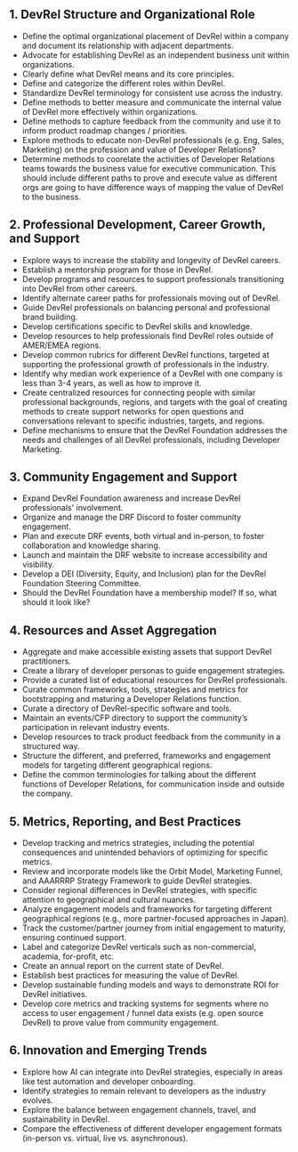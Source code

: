 ## 1. DevRel Structure and Organizational Role
   - Define the optimal organizational placement of DevRel within a company and document its relationship with adjacent departments.
   - Advocate for establishing DevRel as an independent business unit within organizations.
   - Clearly define what DevRel means and its core principles.
   - Define and categorize the different roles within DevRel.
   - Standardize DevRel terminology for consistent use across the industry.
   - Define methods to better measure and communicate the internal value of DevRel more effectively within organizations.
   - Define methods to capture feedback from the community and use it to inform product roadmap changes / priorities.
   - Explore methods to educate non-DevRel professionals (e.g. Eng, Sales, Marketing) on the profession and value of Developer Relations?
   - Determine methods to coorelate the activities of Developer Relations teams towards the business value for executive communication. This should include different paths to prove and execute value as different orgs are going to have difference ways of mapping the value of DevRel to the business.

## 2. Professional Development, Career Growth, and Support
   - Explore ways to increase the stability and longevity of DevRel careers.
   - Establish a mentorship program for those in DevRel.
   - Develop programs and resources to support professionals transitioning into DevRel from other careers.
   - Identify alternate career paths for professionals moving out of DevRel.
   - Guide DevRel professionals on balancing personal and professional brand building.
   - Develop certifications specific to DevRel skills and knowledge.
   - Develop resources to help professionals find DevRel roles outside of AMER/EMEA regions.
   - Develop common rubrics for different DevRel functions, targeted at supporting the professional growth of professionals in the industry.
   - Identify why median work experience of a DevRel with one company is less than 3-4 years, as well as how to improve it.
   - Create centralized resources for connecting people with similar professional backgrounds, regions, and targets with the goal of creating methods to create support networks for open questions and conversations relevant to specific industries, targets, and regions.
   - Define mechanisms to ensure that the DevRel Foundation addresses the needs and challenges of all DevRel professionals, including Developer Marketing.

## 3. Community Engagement and Support
   - Expand DevRel Foundation awareness and increase DevRel professionals' involvement.
   - Organize and manage the DRF Discord to foster community engagement.
   - Plan and execute DRF events, both virtual and in-person, to foster collaboration and knowledge sharing.
   - Launch and maintain the DRF website to increase accessibility and visibility.
   - Develop a DEI (Diversity, Equity, and Inclusion) plan for the DevRel Foundation Steering Committee.
   - Should the DevRel Foundation have a membership model? If so, what should it look like?

## 4. Resources and Asset Aggregation
   - Aggregate and make accessible existing assets that support DevRel practitioners.
   - Create a library of developer personas to guide engagement strategies.
   - Provide a curated list of educational resources for DevRel professionals.
   - Curate common frameworks, tools, strategies and metrics for bootstrapping and maturing a Developer Relations function.
   - Curate a directory of DevRel-specific software and tools.
   - Maintain an events/CFP directory to support the community’s participation in relevant industry events.
   - Develop resources to track product feedback from the community in a structured way.
   - Structure the different, and preferred, frameworks and engagement models for targeting different geographical regions.
   - Define the common terminologies for talking about the different functions of Developer Relations, for communication inside and outside the company.

## 5. Metrics, Reporting, and Best Practices
   - Develop tracking and metrics strategies, including the potential consequences and unintended behaviors of optimizing for specific metrics.
   - Review and incorporate models like the Orbit Model, Marketing Funnel, and AAARRRP Strategy Framework to guide DevRel strategies.
   - Consider regional differences in DevRel strategies, with specific attention to geographical and cultural nuances.
   - Analyze engagement models and frameworks for targeting different geographical regions (e.g., more partner-focused approaches in Japan).
   - Track the customer/partner journey from initial engagement to maturity, ensuring continued support.
   - Label and categorize DevRel verticals such as non-commercial, academia, for-profit, etc.
   - Create an annual report on the current state of DevRel.
   - Establish best practices for measuring the value of DevRel.
   - Develop sustainable funding models and ways to demonstrate ROI for DevRel initiatives.
   - Develop core metrics and tracking systems for segments where no access to user engagement / funnel data exists (e.g. open source DevRel) to prove value from community engagement.

## 6. Innovation and Emerging Trends
   - Explore how AI can integrate into DevRel strategies, especially in areas like test automation and developer onboarding.
   - Identify strategies to remain relevant to developers as the industry evolves.
   - Explore the balance between engagement channels, travel, and sustainability in DevRel.
   - Compare the effectiveness of different developer engagement formats (in-person vs. virtual, live vs. asynchronous).